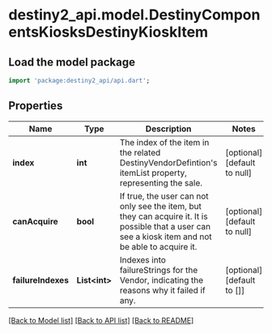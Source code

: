 # destiny2_api.model.DestinyComponentsKiosksDestinyKioskItem

## Load the model package
```dart
import 'package:destiny2_api/api.dart';
```

## Properties
Name | Type | Description | Notes
------------ | ------------- | ------------- | -------------
**index** | **int** | The index of the item in the related DestinyVendorDefintion&#39;s itemList property, representing the sale. | [optional] [default to null]
**canAcquire** | **bool** | If true, the user can not only see the item, but they can acquire it. It is possible that a user can see a kiosk item and not be able to acquire it. | [optional] [default to null]
**failureIndexes** | **List&lt;int&gt;** | Indexes into failureStrings for the Vendor, indicating the reasons why it failed if any. | [optional] [default to []]

[[Back to Model list]](../README.md#documentation-for-models) [[Back to API list]](../README.md#documentation-for-api-endpoints) [[Back to README]](../README.md)


